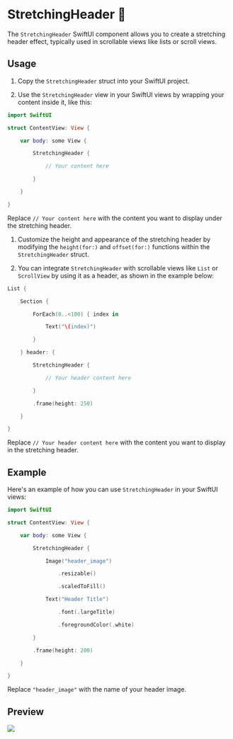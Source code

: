 
StretchingHeader 🚀
===================

The `StretchingHeader` SwiftUI component allows you to create a stretching header effect, typically used in scrollable views like lists or scroll views.

Usage
-----

1.  Copy the `StretchingHeader` struct into your SwiftUI project.

2.  Use the `StretchingHeader` view in your SwiftUI views by wrapping your content inside it, like this:

```swift
import SwiftUI

struct ContentView: View {

    var body: some View {

        StretchingHeader {

            // Your content here

        }

    }

}
```

Replace `// Your content here` with the content you want to display under the stretching header.

1.  Customize the height and appearance of the stretching header by modifying the `height(for:)` and `offset(for:)` functions within the `StretchingHeader` struct.

2.  You can integrate `StretchingHeader` with scrollable views like `List` or `ScrollView` by using it as a header, as shown in the example below:

```swift
List {

    Section {

        ForEach(0..<100) { index in

            Text("\(index)")

        }

    } header: {

        StretchingHeader {

            // Your header content here

        }

        .frame(height: 250)

    }

}
```

Replace `// Your header content here` with the content you want to display in the stretching header.

Example
-------

Here's an example of how you can use `StretchingHeader` in your SwiftUI views:

```swift 
import SwiftUI

struct ContentView: View {

    var body: some View {

        StretchingHeader {

            Image("header_image")

                .resizable()

                .scaledToFill()

            Text("Header Title")

                .font(.largeTitle)

                .foregroundColor(.white)

        }

        .frame(height: 200)

    }

}
```

Replace `"header_image"` with the name of your header image.

Preview
---------

<img src="https://github.com/bashubb/CustomSwiftUIComponents/blob/main/StretchingHeader/StretchingHeader.gif">

